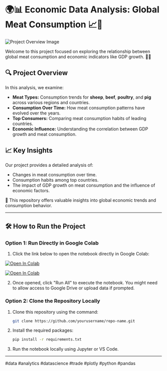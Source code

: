 # 🌍📊 Economic Data Analysis: Global Meat Consumption 📈🍖

![Project Overview Image](https://drive.google.com/uc?export=view&id=1vudsuVfy0ULFRcdumSgAvseSNYn3YHs7)

Welcome to this project focused on exploring the relationship between global meat consumption and economic indicators like GDP growth. 🥩✨

## 🔍 Project Overview
In this analysis, we examine:
- **Meat Types:** Consumption trends for **sheep**, **beef**, **poultry**, and **pig** across various regions and countries.
- **Consumption Over Time:** How meat consumption patterns have evolved over the years.
- **Top Consumers:** Comparing meat consumption habits of leading countries.
- **Economic Influence:** Understanding the correlation between GDP growth and meat consumption.

## 📈 Key Insights
Our project provides a detailed analysis of:
- Changes in meat consumption over time.
- Consumption habits among top countries.
- The impact of GDP growth on meat consumption and the influence of economic factors.

🚀 This repository offers valuable insights into global economic trends and consumption behavior.

---

## 🛠️ How to Run the Project

### Option 1: Run Directly in Google Colab
1. Click the link below to open the notebook directly in Google Colab:

[![Open In Colab](https://colab.research.google.com/assets/colab-badge.svg)](https://colab.research.google.com/file/d/1Pr0tMF85pV0lDNtNGjLqI4oawM00eUZG/view?usp=sharing)

<a href="https://drive.google.com/file/d/1Pr0tMF85pV0lDNtNGjLqI4oawM00eUZG/view?usp=sharing" target="_blank"><img src="https://colab.research.google.com/assets/colab-badge.svg" alt="Open In Colab"/></a> 

2. Once opened, click "Run All" to execute the notebook. You might need to allow access to Google Drive or upload data if prompted.

### Option 2: Clone the Repository Locally
1. Clone this repository using the command:
    ```bash
    git clone https://github.com/yourusername/repo-name.git
    ```
2. Install the required packages:
    ```bash
    pip install -r requirements.txt
    ```
3. Run the notebook locally using Jupyter or VS Code.

---

#data #analytics #datascience #trade #plotly #python #pandas
